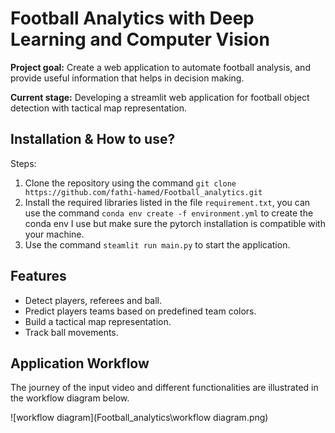 # Football Analytics with Deep Learning and Computer Vision

**Project goal:** Create a web application to automate football analysis, and provide useful information that helps in decision making.

**Current stage:** Developing a streamlit web application for football object detection with tactical map representation.

## Installation & How to use?

Steps:

1. Clone the repository using the command `git clone https://github.com/fathi-hamed/Football_analytics.git`
2. Install the required libraries listed in the file `requirement.txt`, you can use the command `conda env create -f environment.yml` to create the conda env I use but make sure the pytorch installation is compatible with your machine.
3. Use the command `steamlit run main.py` to start the application.

## Features

- Detect players, referees and ball.
- Predict players teams based on predefined team colors.
- Build a tactical map representation.
- Track ball movements.

## Application Workflow

The journey of the input video and different functionalities are illustrated in the workflow diagram below.

![workflow diagram](Football_analytics\workflow diagram.png)
